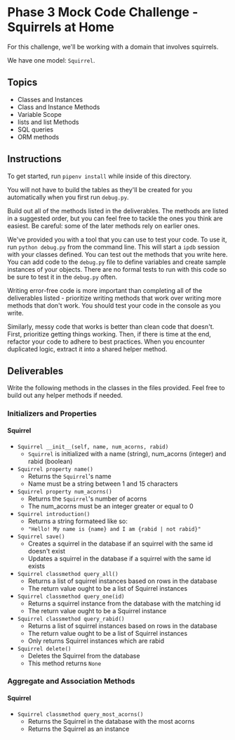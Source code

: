 # Phase 3 Mock Code Challenge - Squirrels at Home

For this challenge, we'll be working with a domain that involves squirrels.

We have one model: `Squirrel`.

## Topics

- Classes and Instances
- Class and Instance Methods
- Variable Scope
- lists and list Methods
- SQL queries
- ORM methods

## Instructions

To get started, run `pipenv install` while inside of this directory.

You will not have to build the tables as they'll be created for you
automatically when you first run `debug.py`.

Build out all of the methods listed in the deliverables. The methods are listed
in a suggested order, but you can feel free to tackle the ones you think are
easiest. Be careful: some of the later methods rely on earlier ones.

We've provided you with a tool that you can use to test your code. To use it,
run `python debug.py` from the command line. This will start a `ipdb` session
with your classes defined. You can test out the methods that you write here. You
can add code to the `debug.py` file to define variables and create sample
instances of your objects. There are no formal tests to run with this code so be
sure to test it in the `debug.py` often.

Writing error-free code is more important than completing all of the
deliverables listed - prioritize writing methods that work over writing more
methods that don't work. You should test your code in the console as you write.

Similarly, messy code that works is better than clean code that doesn't. First,
prioritize getting things working. Then, if there is time at the end, refactor
your code to adhere to best practices. When you encounter duplicated logic,
extract it into a shared helper method.

## Deliverables

Write the following methods in the classes in the files provided. Feel free to
build out any helper methods if needed.

### Initializers and Properties

#### Squirrel

- `Squirrel __init__(self, name, num_acorns, rabid)`
  - `Squirrel` is initialized with a name (string), num_acorns (integer) and rabid (boolean)
- `Squirrel property name()`
  - Returns the `Squirrel`'s name
  - Name must be a string between 1 and 15 characters
- `Squirrel property num_acorns()`
  - Returns the `Squirrel`'s number of acorns
  - The num_acorns must be an integer greater or equal to 0
- `Squirrel introduction()`
  - Returns a string formateed like so:
  - `"Hello! My name is {name} and I am {rabid | not rabid}"`
- `Squirrel save()`
  - Creates a squirrel in the database if an squirrel with the same id doesn't exist
  - Updates a squirrel in the database if a squirrel with the same id exists
- `Squirrel classmethod query_all()`
  - Returns a list of squirrel instances based on rows in the database
  - The return value ought to be a list of Squirrel instances
- `Squirrel classmethod query_one(id)`
  - Returns a squirrel instance from the database with the matching id
  - The return value ought to be a Squirrel instance
- `Squirrel classmethod query_rabid()`
  - Returns a list of squirrel instances based on rows in the database
  - The return value ought to be a list of Squirrel instances
  - Only returns Squirrel instances which are rabid
- `Squirrel delete()`
  - Deletes the Squirrel from the database
  - This method returns `None`

### Aggregate and Association Methods

#### Squirrel

- `Squirrel classmethod query_most_acorns()`
  - Returns the Squirrel in the database with the most acorns
  - Returns the Squirrel as an instance
